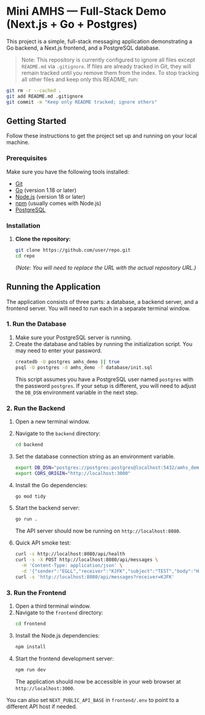 # Mini AMHS — Full‑Stack Demo (Next.js + Go + Postgres)

This project is a simple, full-stack messaging application demonstrating a Go backend, a Next.js frontend, and a PostgreSQL database.

> Note: This repository is currently configured to ignore all files except `README.md` via `.gitignore`. If files are already tracked in Git, they will remain tracked until you remove them from the index. To stop tracking all other files and keep only this README, run:

```bash
git rm -r --cached .
git add README.md .gitignore
git commit -m "Keep only README tracked; ignore others"
```

## Getting Started

Follow these instructions to get the project set up and running on your local machine.

### Prerequisites

Make sure you have the following tools installed:

*   [Git](https://git-scm.com/)
*   [Go](https://go.dev/doc/install) (version 1.18 or later)
*   [Node.js](https://nodejs.org/) (version 18 or later)
*   [npm](https://www.npmjs.com/) (usually comes with Node.js)
*   [PostgreSQL](https://www.postgresql.org/download/)

### Installation

1.  **Clone the repository:**
    ```bash
    git clone https://github.com/user/repo.git
    cd repo
    ```
    *(Note: You will need to replace the URL with the actual repository URL.)*

## Running the Application

The application consists of three parts: a database, a backend server, and a frontend server. You will need to run each in a separate terminal window.

### 1. Run the Database

1.  Make sure your PostgreSQL server is running.
2.  Create the database and tables by running the initialization script. You may need to enter your password.
    ```bash
    createdb -U postgres amhs_demo || true
    psql -U postgres -d amhs_demo -f database/init.sql
    ```
    This script assumes you have a PostgreSQL user named `postgres` with the password `postgres`. If your setup is different, you will need to adjust the `DB_DSN` environment variable in the next step.

### 2. Run the Backend

1.  Open a new terminal window.
2.  Navigate to the `backend` directory:
    ```bash
    cd backend
    ```
3.  Set the database connection string as an environment variable.
    ```bash
    export DB_DSN="postgres://postgres:postgres@localhost:5432/amhs_demo?sslmode=disable"
    export CORS_ORIGIN="http://localhost:3000"
    ```
4.  Install the Go dependencies:
    ```bash
    go mod tidy
    ```
5.  Start the backend server:
    ```bash
    go run .
    ```
    The API server should now be running on `http://localhost:8080`.

6.  Quick API smoke test:
    ```bash
    curl -s http://localhost:8080/api/health
    curl -s -X POST http://localhost:8080/api/messages \
      -H 'Content-Type: application/json' \
      -d '{"sender":"EGLL","receiver":"KJFK","subject":"TEST","body":"Hello from LHR"}'
    curl -s 'http://localhost:8080/api/messages?receiver=KJFK'
    ```

### 3. Run the Frontend

1.  Open a third terminal window.
2.  Navigate to the `frontend` directory:
    ```bash
    cd frontend
    ```
3.  Install the Node.js dependencies:
    ```bash
    npm install
    ```
4.  Start the frontend development server:
    ```bash
    npm run dev
    ```
    The application should now be accessible in your web browser at `http://localhost:3000`.

You can also set `NEXT_PUBLIC_API_BASE` in `frontend/.env` to point to a different API host if needed.
